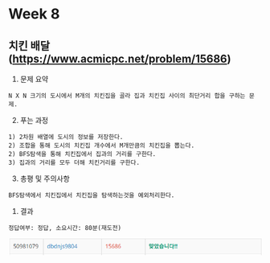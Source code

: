 # Week 8


## 치킨 배달(https://www.acmicpc.net/problem/15686)

1. 문제 요약
   
```
N X N 크기의 도시에서 M개의 치킨집을 골라 집과 치킨집 사이의 최단거리 합을 구하는 문제.
```

2. 푸는 과정

```
1) 2차원 배열에 도시의 정보를 저장한다.
2) 조합을 통해 도시의 치킨집 개수에서 M개만큼의 치킨집을 뽑는다.
2) BFS탐색을 통해 치킨집에서 집과의 거리를 구한다.
3) 집과의 거리를 모두 더해 치킨거리를 구한다.
```

3. 총평 및 주의사항

```
BFS탐색에서 치킨집에서 치킨집을 탐색하는것을 예외처리한다.
```

1. 결과

```
정답여부: 정답, 소요시간: 80분(재도전)
```
![week8_1](./img/week8_1.PNG)